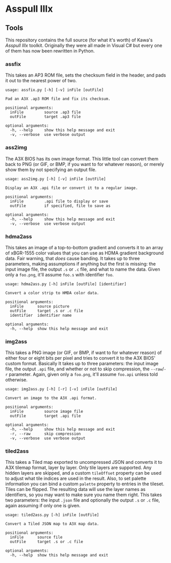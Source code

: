 # Asspull IIIx
## Tools
This repository contains the full source (for what it's worth) of Kawa's *Asspull IIIx* toolkit. Originally they were all made in Visual C# but every one of them has now been rewritten in Python.

### assfix

This takes an AP3 ROM file, sets the checksum field in the header, and pads it out to the nearest power of two.

```
usage: assfix.py [-h] [-v] inFile [outFile]

Pad an A3X .ap3 ROM file and fix its checksum.

positional arguments:
  inFile         source .ap3 file
  outFile        target .ap3 file

optional arguments:
  -h, --help     show this help message and exit
  -v, --verbose  use verbose output
```

### ass2img

The A3X BIOS has its own image format. This little tool can convert them back to PNG (or GIF, or BMP, if you want to for whatever reason), or merely show them by not specifying an output file.

```
usage: ass2img.py [-h] [-v] inFile [outFile]

Display an A3X .api file or convert it to a regular image.

positional arguments:
  inFile         .api file to display or save
  outFile        if specified, file to save as

optional arguments:
  -h, --help     show this help message and exit
  -v, --verbose  use verbose output
```

### hdma2ass

This takes an image of a top-to-bottom gradient and converts it to an array of xBGR-1555 color values that you can use as HDMA gradient background data. Fair warning, that *does* cause banding. It takes up to three parameters, making assumptions if anything but the first is missing: the input image file, the output `.s` or `.c` file, and what to name the data. Given only a `foo.png`, it'll assume `foo.s` with identifier `foo`.

```
usage: hdma2ass.py [-h] inFile [outFile] [identifier]

Convert a color strip to HMDA color data.

positional arguments:
  inFile      source picture
  outFile     target .s or .c file
  identifier  identifier name

optional arguments:
  -h, --help  show this help message and exit
```

### img2ass

This takes a PNG image (or GIF, or BMP, if want to for whatever reason) of either four or eight bits per pixel and tries to convert it to the A3X BIOS' custom format. Basically  It takes up to three parameters: the input image file, the output `.api` file, and whether or not to skip compression, the `--raw`/`-r` parameter. Again, given only a `foo.png`, it'll assume `foo.api` unless told otherwise.

```
usage: img2ass.py [-h] [-r] [-v] inFile [outFile]

Convert an image to the A3X .api format.

positional arguments:
  inFile         source image file
  outFile        target .api file

optional arguments:
  -h, --help     show this help message and exit
  -r, --raw      skip compression
  -v, --verbose  use verbose output
```

### tiled2ass

This takes a Tiled map exported to uncompressed JSON and converts it to A3X tilemap format, layer by layer. Only tile layers are supported. Any hidden layers are skipped, and a custom `tileOffset` property can be used to adjust what tile indices are used in the result. Also, to set palette information you can bind a custom `palette` property to entries in the tileset. Tiles can be flipped. The resulting data will use the layer names as identifiers, so you may want to make sure you name them right. This takes two parameters: the input `.json` file and optionally the output `.s` or `.c` file, again assuming if only one is given.

```
usage: tiled2ass.py [-h] inFile [outFile]

Convert a Tiled JSON map to A3X map data.

positional arguments:
  inFile      source file
  outFile     target .s or .c file

optional arguments:
  -h, --help  show this help message and exit
```

